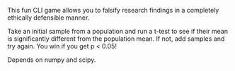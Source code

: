 This fun CLI game allows you to falsify research findings in a completely ethically defensible manner.

Take an initial sample from a population and run a t-test to see if their mean is significantly different from the population mean. If not, add samples and try again. You win if you get p < 0.05!

Depends on numpy and scipy.
